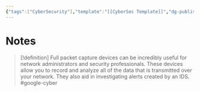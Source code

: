 ```yaml
---
{"tags":["CyberSecurity"],"template":"[[CyberSec Template]]","dg-publish":true,"permalink":"/600-coding/security/notes/cybersec-full-packet-capture-devices/","dgPassFrontmatter":true}
---
```


# Notes
> [!definition] 
> Full packet capture devices can be incredibly useful for network administrators and security professionals. These devices allow you to record and analyze all of the data that is transmitted over your network. They also aid in investigating alerts created by an IDS.
> #google-cyber 


